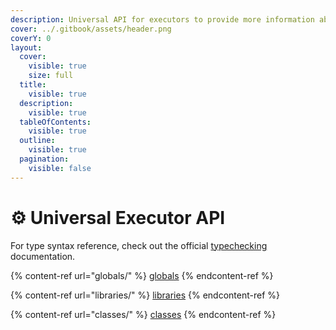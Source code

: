 ```yaml
---
description: Universal API for executors to provide more information about the functions.
cover: ../.gitbook/assets/header.png
coverY: 0
layout:
  cover:
    visible: true
    size: full
  title:
    visible: true
  description:
    visible: true
  tableOfContents:
    visible: true
  outline:
    visible: true
  pagination:
    visible: false
---
```


# ⚙️ Universal Executor API

For type syntax reference, check out the official [typechecking](https://luau.org/typecheck) documentation.

{% content-ref url="globals/" %}
[globals](globals/)
{% endcontent-ref %}

{% content-ref url="libraries/" %}
[libraries](libraries/)
{% endcontent-ref %}

{% content-ref url="classes/" %}
[classes](classes/)
{% endcontent-ref %}
